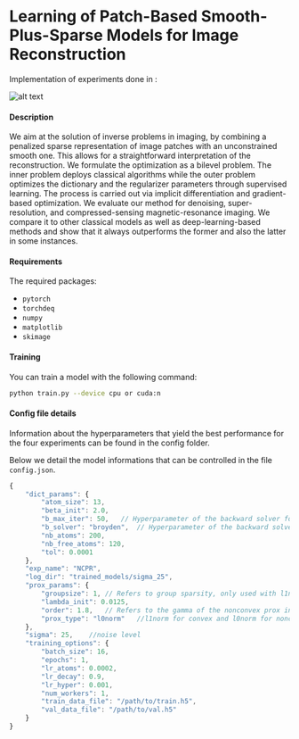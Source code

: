 # Learning of Patch-Based Smooth-Plus-Sparse Models for Image Reconstruction
Implementation of experiments done in : 

![alt text](https://github.com/StanislasDucotterd/Smooth_Plus_Sparse_Model/blob/main/plot/decomposition.png?raw=true)

#### Description
We aim at the solution of inverse problems in imaging, by combining a penalized sparse representation of image patches with an unconstrained smooth one. This allows for a straightforward interpretation of the reconstruction.
We formulate the optimization as a bilevel problem.
The inner problem deploys classical algorithms while the outer problem optimizes the dictionary and the regularizer parameters through supervised learning.
The process is carried out via implicit differentiation and gradient-based optimization. 
We evaluate our method for denoising, super-resolution, and compressed-sensing magnetic-resonance imaging. We compare it to other classical models as well as deep-learning-based methods and show that it always outperforms the former and also the latter in some instances. 

#### Requirements
The required packages:
- `pytorch`
- `torchdeq`
- `numpy`
- `matplotlib` 
- `skimage`

#### Training

You can train a model with the following command:

```bash
python train.py --device cpu or cuda:n
```

#### Config file details️

Information about the hyperparameters that yield the best performance for the four experiments can be found in the config folder. 

Below we detail the model informations that can be controlled in the file `config.json`.

```javascript
{
    "dict_params": {
        "atom_size": 13,
        "beta_init": 2.0,
        "b_max_iter": 50,   // Hyperparameter of the backward solver for the DEQ
        "b_solver": "broyden",  // Hyperparameter of the backward solver for the DEQ
        "nb_atoms": 200,
        "nb_free_atoms": 120,
        "tol": 0.0001
    },
    "exp_name": "NCPR",
    "log_dir": "trained_models/sigma_25",
    "prox_params": {
        "groupsize": 1, // Refers to group sparsity, only used with l1norm
        "lambda_init": 0.0125,      
        "order": 1.8,   // Refers to the gamma of the nonconvex prox in the paper
        "prox_type": "l0norm"   //l1norm for convex and l0norm for nonconvex
    },
    "sigma": 25,    //noise level
    "training_options": {
        "batch_size": 16,
        "epochs": 1,
        "lr_atoms": 0.0002,
        "lr_decay": 0.9,
        "lr_hyper": 0.001,
        "num_workers": 1,
        "train_data_file": "/path/to/train.h5",
        "val_data_file": "/path/to/val.h5"
    }
}
```